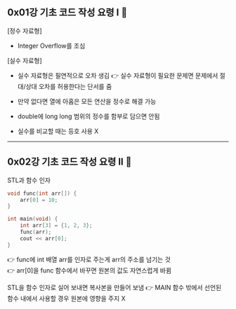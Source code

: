 
## 0x01강 기초 코드 작성 요령 I 👾

[정수 자료형]
- Integer Overflow를 조심

[실수 자료형] 
- 실수 자료형은 필연적으로 오차 생김 👉 실수 자료형이 필요한 문제면 문제에서 절대/상대 오차를 허용한다는 단서를 줌
- 만약 없다면 열에 아홉은 모든 연산을 정수로 해결 가능

- double에 long long 범위의 정수를 함부로 담으면 안됨

- 실수를 비교할 때는 등호 사용 X

---

## 0x02강 기초 코드 작성 요령 II 👾

STL과 함수 인자

```C++
void func(int arr[]) {
	arr[0] = 10;
}

int main(void) {
	int arr[3] = {1, 2, 3};
	func(arr);
	cout << arr[0];
}
```
👉 func에 int 배열 arr를 인자로 주는게 arr의 주소를 넘기는 것  
👉 arr[0]을 func 함수에서 바꾸면 원본의 값도 자연스럽게 바뀜

STL을 함수 인자로 실어 보내면 복사본을 만들어 보냄 👉 MAIN 함수 밖에서 선언된 함수 내에서 사용할 경우 원본에 영향을 주지 X

